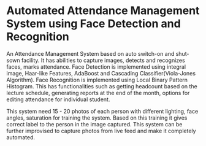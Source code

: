 # Automated Attendance Management System using Face Detection and Recognition

An Attendance Management System based on auto switch-on and shut-sown facility. It has abilities to capture images, detects and recognizes faces, marks attendance. 
Face Detection is implemented using integral image, Haar-like Features, AdaBoost and Cascading Classifier(Viola-Jones Algorithm). Face Recognition is implemented using Local Binary Pattern Histogram. 
This has functionalities such as getting headcount based on the lecture schedule, generating reports at the end of the month, options for editing attendance for individual student.

This system need 15 - 20 photos of each person with different lighting, face angles, saturation for training the system. Based on this training it gives correct label to the person in the image captured. This system can be further improvised to capture photos from live feed and make it completely automated.
